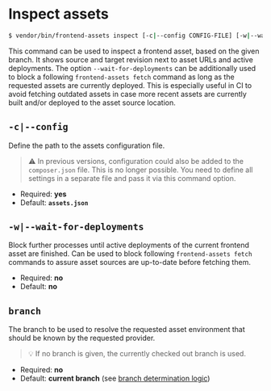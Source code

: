 # Inspect assets

```bash
$ vendor/bin/frontend-assets inspect [-c|--config CONFIG-FILE] [-w|--wait-for-deployments] [<branch>]
```

This command can be used to inspect a frontend asset, based on the given branch.
It shows source and target revision next to asset URLs and active deployments.
The option `--wait-for-deployments` can be additionally used to block a
following `frontend-assets fetch` command as long as the requested assets are
currently deployed. This is especially useful in CI to avoid fetching outdated
assets in case more recent assets are currently built and/or deployed to the
asset source location.

## `-c|--config`

Define the path to the assets configuration file.

> :warning: In previous versions, configuration could also be added to the `composer.json`
> file. This is no longer possible. You need to define all settings in a separate file
> and pass it via this command option.

* Required: **yes**
* Default: **`assets.json`**

## `-w|--wait-for-deployments`

Block further processes until active deployments of the current frontend asset
are finished. Can be used to block following `frontend-assets fetch` commands
to assure asset sources are up-to-date before fetching them.

* Required: **no**
* Default: **no**

## `branch`

The branch to be used to resolve the requested asset environment that should be known
by the requested provider.

> :bulb: If no branch is given, the currently checked out branch is used.

* Required: **no**
* Default: **current branch** (see [branch determination logic](../config/environments.md#branch-determination-logic))
